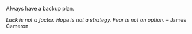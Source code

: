 Always have a backup plan.

_Luck is not a factor. Hope is not a strategy. Fear is not an option._ 
– James Cameron